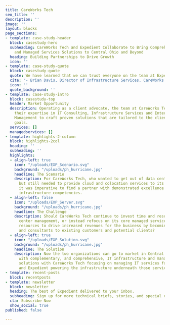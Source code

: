 ```yaml
---
title: CareWorks Tech
seo_title: ''
description: ''
image: ''
layout: blocks
page_sections:
- template: case-study-header
  block: casestudy-hero
  subheading: CareWorks Tech and Expedient Collaborate to Bring Comprehensive IT Infrastructure
    and Managed Services Solutions to Central Ohio and Beyond
  heading: Building Partnerships to Drive Growth
  icon: ''
- template: case-study-quote
  block: casestudy-quote
  quote: We have learned that we can trust everyone on the team at Expedient.
  cite: "- Brian Davis, Director of Infrastructure Services, CareWorks Tech"
  icon: ''
  quote_background: ''
- template: case-study-intro
  block: casestudy-top
  header: Market Opportunity
  description: Operating as a client advocate, the team at CareWorks Tech utilizes
    their expertise in IT Consulting, Infrastructure Services and Enterprise Service
    Management to craft proven solutions that are tailored to the client’s strategic
    goals.
  services: []
  managedservices: []
- template: highlights-2-column
  block: highlights-2col
  heading: ''
  subheading: ''
  highlights:
  - align-left: true
    icon: "/uploads/EXP_Scenario.svg"
    background: "/uploads/ph_hurricane.jpg"
    headline: The Scenario
    description: For CareWorks Tech, who wanted to get out of data center management
      but still needed to provide cloud and colocation services to its customers,
      it was imperative to find a partner with demonstrated excellence in those core
      infrastructure competencies.
  - align-left: false
    icon: "/uploads/EXP_Server.svg"
    background: "/uploads/ph_hurricane.jpg"
    headline: The Challenge
    description: Should CareWorks Tech continue to invest time and resources in data
      center management, or instead refocus on its core managed services and free
      resources to drive increased revenues for the business by becoming trusted advisors
      and consultants to existing customers and potential clients?
  - align-left: true
    icon: "/uploads/EXP_Solution.svg"
    background: "/uploads/ph_hurricane.jpg"
    headline: The Solution
    description: Now the two organizations can go to market in Central Ohio and beyond
      with complementary, and comprehensive, IT infrastructure and managed services
      solutions with CareWorks Tech focusing on managing IT services for its customers
      and Expedient powering the infrastructure underneath those services when necessary.
- template: recent-posts
  block: recentposts
- template: newsletter
  block: newsletter
  heading: The best of Expedient delivered to your inbox.
  subheading: Sign up for more technical briefs, stories, and special offers from Expedient.
  cta: Subscribe Now
  show_social: true
published: false

---
```

